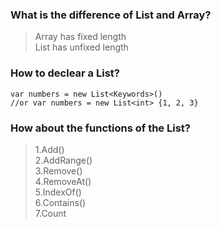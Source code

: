 ### What is the difference of List and Array?
>Array has fixed length     
>List has unfixed length   

### How to declear a List?
```
var numbers = new List<Keywords>()
//or var numbers = new List<int> {1, 2, 3}
```

### How about the functions of the List?
>1.Add()   
>2.AddRange()   
>3.Remove()   
>4.RemoveAt()   
>5.IndexOf()   
>6.Contains()   
>7.Count   
```

```
